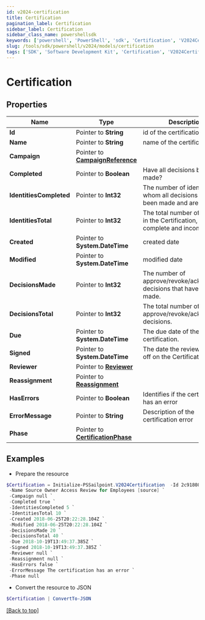 ```yaml
---
id: v2024-certification
title: Certification
pagination_label: Certification
sidebar_label: Certification
sidebar_class_name: powershellsdk
keywords: ['powershell', 'PowerShell', 'sdk', 'Certification', 'V2024Certification'] 
slug: /tools/sdk/powershell/v2024/models/certification
tags: ['SDK', 'Software Development Kit', 'Certification', 'V2024Certification']
---
```



# Certification

## Properties

Name | Type | Description | Notes
------------ | ------------- | ------------- | -------------
**Id** |  Pointer to **String** | id of the certification | [optional] 
**Name** |  Pointer to **String** | name of the certification | [optional] 
**Campaign** |  Pointer to [**CampaignReference**](campaign-reference) |  | [optional] 
**Completed** |  Pointer to **Boolean** | Have all decisions been made? | [optional] 
**IdentitiesCompleted** |  Pointer to **Int32** | The number of identities for whom all decisions have been made and are complete. | [optional] 
**IdentitiesTotal** |  Pointer to **Int32** | The total number of identities in the Certification, both complete and incomplete. | [optional] 
**Created** |  Pointer to **System.DateTime** | created date | [optional] 
**Modified** |  Pointer to **System.DateTime** | modified date | [optional] 
**DecisionsMade** |  Pointer to **Int32** | The number of approve/revoke/acknowledge decisions that have been made. | [optional] 
**DecisionsTotal** |  Pointer to **Int32** | The total number of approve/revoke/acknowledge decisions. | [optional] 
**Due** |  Pointer to **System.DateTime** | The due date of the certification. | [optional] 
**Signed** |  Pointer to **System.DateTime** | The date the reviewer signed off on the Certification. | [optional] 
**Reviewer** |  Pointer to [**Reviewer**](reviewer) |  | [optional] 
**Reassignment** |  Pointer to [**Reassignment**](reassignment) |  | [optional] 
**HasErrors** |  Pointer to **Boolean** | Identifies if the certification has an error | [optional] 
**ErrorMessage** |  Pointer to **String** | Description of the certification error | [optional] 
**Phase** |  Pointer to [**CertificationPhase**](certification-phase) |  | [optional] 

## Examples

- Prepare the resource
```powershell
$Certification = Initialize-PSSailpoint.V2024Certification  -Id 2c9180835d2e5168015d32f890ca1581 `
 -Name Source Owner Access Review for Employees [source] `
 -Campaign null `
 -Completed true `
 -IdentitiesCompleted 5 `
 -IdentitiesTotal 10 `
 -Created 2018-06-25T20:22:28.104Z `
 -Modified 2018-06-25T20:22:28.104Z `
 -DecisionsMade 20 `
 -DecisionsTotal 40 `
 -Due 2018-10-19T13:49:37.385Z `
 -Signed 2018-10-19T13:49:37.385Z `
 -Reviewer null `
 -Reassignment null `
 -HasErrors false `
 -ErrorMessage The certification has an error `
 -Phase null
```

- Convert the resource to JSON
```powershell
$Certification | ConvertTo-JSON
```


[[Back to top]](#) 

